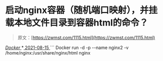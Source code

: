 <!--yml
category: 未分类
date: 0001-01-01 00:00:00
--->

# 启动nginx容器（随机端口映射），并挂载本地文件目录到容器html的命令？

> 原文：[https://zwmst.com/1115.html](https://zwmst.com/1115.html)

   [ *Docker* ](https://zwmst.com/docker)*[ <time datetime="2021-08-15T10:28:53+08:00"> 2021-08-15 </time> ](https://zwmst.com/1115.html)  ```
Docker run -d -p --name nginx2 -v /home/nginx:/usr/share/nginx/html nginx
```*